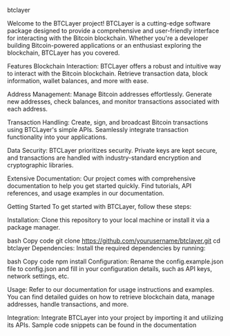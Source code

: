 btclayer

Welcome to the BTCLayer project! BTCLayer is a cutting-edge software package designed to provide a comprehensive and user-friendly interface for interacting with the Bitcoin blockchain. Whether you're a developer building Bitcoin-powered applications or an enthusiast exploring the blockchain, BTCLayer has you covered.

Features
Blockchain Interaction: BTCLayer offers a robust and intuitive way to interact with the Bitcoin blockchain. Retrieve transaction data, block information, wallet balances, and more with ease.

Address Management: Manage Bitcoin addresses effortlessly. Generate new addresses, check balances, and monitor transactions associated with each address.

Transaction Handling: Create, sign, and broadcast Bitcoin transactions using BTCLayer's simple APIs. Seamlessly integrate transaction functionality into your applications.

Data Security: BTCLayer prioritizes security. Private keys are kept secure, and transactions are handled with industry-standard encryption and cryptographic libraries.

Extensive Documentation: Our project comes with comprehensive documentation to help you get started quickly. Find tutorials, API references, and usage examples in our documentation.

Getting Started
To get started with BTCLayer, follow these steps:

Installation: Clone this repository to your local machine or install it via a package manager.

bash
Copy code
git clone https://github.com/yourusername/btclayer.git
cd btclayer
Dependencies: Install the required dependencies by running:

bash
Copy code
npm install
Configuration: Rename the config.example.json file to config.json and fill in your configuration details, such as API keys, network settings, etc.

Usage: Refer to our documentation for usage instructions and examples. You can find detailed guides on how to retrieve blockchain data, manage addresses, handle transactions, and more.

Integration: Integrate BTCLayer into your project by importing it and utilizing its APIs. Sample code snippets can be found in the documentation
